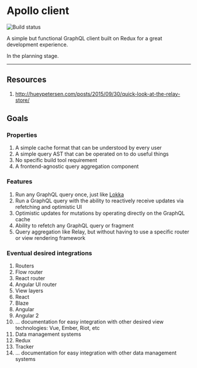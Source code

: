 # Apollo client

![Build status](https://travis-ci.org/apollostack/apollo-client.svg?branch=master)

A simple but functional GraphQL client built on Redux for a great development experience.

In the planning stage.

--------

## Resources

1. http://hueypetersen.com/posts/2015/09/30/quick-look-at-the-relay-store/

## Goals

### Properties

1. A simple cache format that can be understood by every user
2. A simple query AST that can be operated on to do useful things
3. No specific build tool requirement
4. A frontend-agnostic query aggregation component

### Features

1. Run any GraphQL query once, just like [Lokka](https://github.com/kadirahq/lokka)
2. Run a GraphQL query with the ability to reactively receive updates via refetching and optimistic UI
3. Optimistic updates for mutations by operating directly on the GraphQL cache
4. Ability to refetch any GraphQL query or fragment
5. Query aggregation like Relay, but without having to use a specific router or view rendering framework

### Eventual desired integrations

1. Routers
  1. Flow router
  2. React router
  3. Angular UI router
2. View layers
  1. React
  2. Blaze
  3. Angular
  4. Angular 2
  5. ... documentation for easy integration with other desired view technologies: Vue, Ember, Riot, etc
3. Data management systems
  1. Redux
  2. Tracker
  3. ... documentation for easy integration with other data management systems
